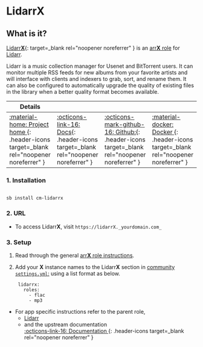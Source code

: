 # Lidarr**X**

## What is it?

[Lidarr**X**](https://lidarr.audio/){: target=_blank rel="noopener noreferrer" } is an [arr**X** role](../../community/apps/arrx.md) for [Lidarr](../../apps/lidarr.md).

Lidarr is a music collection manager for Usenet and BitTorrent users. It can monitor multiple RSS feeds for new albums from your favorite artists and will interface with clients and indexers to grab, sort, and rename them. It can also be configured to automatically upgrade the quality of existing files in the library when a better quality format becomes available.

| Details     |             |             |             |
|-------------|-------------|-------------|-------------|
| [:material-home: Project home ](https://lidarr.audio/#home){: .header-icons target=_blank rel="noopener noreferrer" } | [:octicons-link-16: Docs](https://wiki.servarr.com/lidarr){: .header-icons target=_blank rel="noopener noreferrer" } | [:octicons-mark-github-16: Github:](https://github.com/Lidarr/Lidarr){: .header-icons target=_blank rel="noopener noreferrer" } | [:material-docker: Docker ](https://hub.docker.com/r/hotio/lidarr){: .header-icons target=_blank rel="noopener noreferrer" }|

### 1. Installation

``` shell

sb install cm-lidarrx

```

### 2. URL

- To access Lidarr**X**, visit `https://lidarrX._yourdomain.com_`

### 3. Setup

1. Read through the general [arr**X** role instructions](../../community/apps/arrx.md).

2. Add your **X** instance names to the Lidarr**X** section in [community `settings.yml`:](../../community/settings.md) using a list format as below.

   ``` { .yaml }
    lidarrx:
      roles:
        - flac
        - mp3
   ```

- For app specific instructions refer to the parent role,
     - [Lidarr](../../apps/lidarr.md)<Br/>
     - and the upstream documentation <BR/>
       [:octicons-link-16: Documentation ](https://wiki.servarr.com/lidarr){: .header-icons target=_blank rel="noopener noreferrer" }
